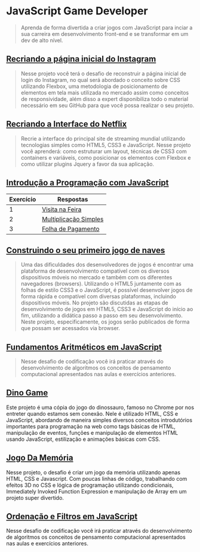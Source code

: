 # JavaScript Game Developer

>Aprenda de forma divertida a criar jogos com JavaScript para inciar a sua carreira em desenvolvimento front-end e se transformar em um dev de alto nível.

## [Recriando a página inicial do Instagram](https://github.com/JefersonMelo/07-DIO/tree/master/05-JavaScript-Game-Developer/01-wechat)

>Nesse projeto você terá o desafio de reconstruir a página inicial de login do Instagram, no qual será abordado o conceito sobre CSS utilizando Flexbox, uma metodologia de posicionamento de elementos em tela mais utilizada no mercado assim como conceitos de responsividade, além disso a expert disponibiliza todo o material necessário em seu GitHub para que você possa realizar o seu projeto.

## [Recriando a Interface do Netflix](https://github.com/JefersonMelo/07-DIO/tree/master/05-JavaScript-Game-Developer/02-Recriando-a-Interface-do-Netflix)

>Recrie a interface do principal site de streaming mundial utilizando tecnologias simples como HTML5, CSS3 e JavaScript. Nesse projeto você aprenderá: como estruturar um layout, técnicas de CSS3 com containers e variáveis, como posicionar os elementos com Flexbox e como utilizar plugins Jquery a favor da sua aplicação.

## [Introdução a Programação com JavaScript](https://github.com/JefersonMelo/07-DIO/tree/master/04-HTML-Web-Developer/02-Introducao-a-Programacao-com-JavaScript)

Exercício | Respostas
--------- | ------
1 | [Visita na Feira](https://github.com/JefersonMelo/07-DIO/tree/master/04-HTML-Web-Developer/02-Introducao-a-Programacao-com-JavaScript/01-Visita-na-Feira)
2 | [Multiplicação Simples](https://github.com/JefersonMelo/07-DIO/tree/master/04-HTML-Web-Developer/02-Introducao-a-Programacao-com-JavaScript/02-Multiplicacao-Simples)
3 | [Folha de Pagamento](https://github.com/JefersonMelo/07-DIO/tree/master/04-HTML-Web-Developer/02-Introducao-a-Programacao-com-JavaScript/03-Folha-de-Pagamento)

## [Construindo o seu primeiro jogo de naves](https://github.com/JefersonMelo/07-DIO/tree/master/05-JavaScript-Game-Developer/04-Construindo-o-seu-primeiro-jogo-de-naves)

>Uma das dificuldades dos desenvolvedores de jogos é encontrar uma plataforma de desenvolvimento compatível com os diversos dispositivos móveis no mercado e também com os diferentes navegadores (browsers). Utilizando o HTML5 juntamente com as folhas de estilo CSS3 e o JavaScript, é possível desenvolver jogos de forma rápida e compatível com diversas plataformas, incluindo dispositivos móveis. No projeto são discutidas as etapas de desenvolvimento de jogos em HTML5, CSS3 e JavaScript do início ao fim, utilizando a didática passo a passo em seu desenvolvimento. Neste projeto, especificamente, os jogos serão publicados de forma que possam ser acessados via browser.

## [Fundamentos Aritméticos em JavaScript](https://github.com/JefersonMelo/07-DIO/tree/master/05-JavaScript-Game-Developer/05-Fundamentos-Aritmeticos-em-JavaScript)

>Nesse desafio de codificação você irá praticar através do desenvolvimento de algoritmos os conceitos de pensamento computacional apresentados nas aulas e exercícios anteriores.

## [Dino Game](https://github.com/JefersonMelo/07-DIO/tree/master/05-JavaScript-Game-Developer/07-Dino-Game)

Este projeto é uma cópia do jogo do dinossauro, famoso no Chrome por nos entreter quando estamos sem conexão. Nele é utilizado HTML, CSS e JavaScript, abordando de maneira simples diversos conceitos introdutórios importantes para programação na web como tags básicas de HTML, manipulação de eventos, funções e manipulação de elementos HTML usando JavaScript, estilização e animações básicas com CSS.  

## [Jogo Da Memória](https://github.com/JefersonMelo/07-DIO/tree/master/05-JavaScript-Game-Developer/08-Desenvolvendo-um-jogo-da-memoria#exemplo-de-usabilidade)

Nesse projeto, o desafio é criar um jogo da memória utilizando apenas HTML, CSS e Javascript. Com poucas linhas de código, trabalhando com efeitos 3D no CSS e lógica de programação utilizando condicionais, Immediately Invoked Function Expression e manipulação de Array em um projeto super divertido.

## [Ordenação e Filtros em JavaScript](https://github.com/JefersonMelo/07-DIO/tree/master/05-JavaScript-Game-Developer/09-Ordenacao-e-Filtros-em-JavaScript)

Nesse desafio de codificação você irá praticar através do desenvolvimento de algoritmos os conceitos de pensamento computacional apresentados nas aulas e exercícios anteriores.
